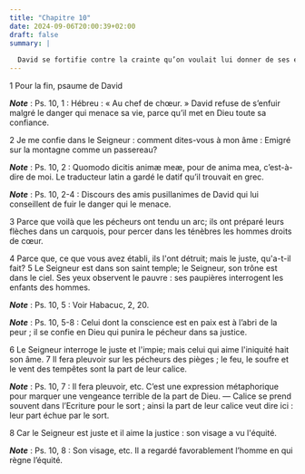 ```yaml
---
title: "Chapitre 10"
date: 2024-09-06T20:00:39+02:00
draft: false
summary: |
  
  David se fortifie contre la crainte qu’on voulait lui donner de ses ennemis, par la vue de la justice de Dieu, et de son attention à punir les impies et à protéger les innocents.
---
```



1 Pour la fin, psaume de David

***Note*** :  Ps. 10, 1 : Hébreu : « Au chef de chœur. » David refuse de s’enfuir malgré le danger qui menace sa vie, parce qu’il met en Dieu toute sa confiance.


2 Je me confie dans le Seigneur : comment dites-vous à mon âme : Emigré sur la montagne comme un passereau?

***Note*** :  Ps. 10, 2 : Quomodo dicitis animæ meæ, pour de anima mea, c’est-à-dire de moi. Le traducteur latin a gardé le datif qu’il trouvait en grec.

***Note*** :  Ps. 10, 2-4 : Discours des amis pusillanimes de David qui lui conseillent de fuir le danger qui le menace.

3 Parce que voilà que les pécheurs ont tendu un arc; ils ont préparé leurs flèches dans un carquois, pour percer dans les ténèbres les hommes droits de cœur.


4 Parce que, ce que vous avez établi, ils l'ont détruit; mais le juste, qu'a-t-il fait? 5 Le Seigneur est dans son saint temple; le Seigneur, son trône est dans le ciel. Ses yeux observent le pauvre : ses paupières interrogent les enfants des hommes.

***Note*** :  Ps. 10, 5 : Voir Habacuc, 2, 20.

***Note*** :  Ps. 10, 5-8 : Celui dont la conscience est en paix est à l’abri de la peur ; il se confie en Dieu qui punira le pécheur dans sa justice.

6 Le Seigneur interroge le juste et l'impie; mais celui qui aime l'iniquité hait son âme. 7 Il fera pleuvoir sur les pécheurs des pièges ; le feu, le soufre et le vent des tempêtes sont la part de leur calice.

***Note*** :  Ps. 10, 7 : Il fera pleuvoir, etc. C’est une expression métaphorique pour marquer une vengeance terrible de la part de Dieu. ― Calice se prend souvent dans l’Ecriture pour le sort ; ainsi la part de leur calice veut dire ici : leur part échue par le sort.

8 Car le Seigneur est juste et il aime la justice : son visage a vu l'équité.

***Note*** :  Ps. 10, 8 : Son visage, etc. Il a regardé favorablement l’homme en qui règne l’équité.

